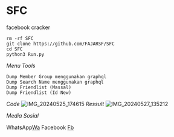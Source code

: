 # SFC
facebook cracker

```
rm -rf SFC
git clone https://github.com/FAJARSF/SFC
cd SFC
python3 Run.py
```

*Menu Tools*
```
Dump Member Group menggunakan graphql
Dump Search Name menggunakan graphql
Dump Friendlist (Massal)
Dump Friendlist (Id New)
```

*Code*
![IMG_20240525_174615](https://github.com/FajarKyy/SFC/assets/123274988/7f447e72-839e-48e6-86a9-301686208963)
*Ressult*
![IMG_20240527_135212](https://github.com/FajarKyy/SFC/assets/123274988/44a61733-e2ab-45cf-80ee-6e3a70dc8247)

*Media Sosial*
<p>WhatsApp<a href="https://wa.me/+6285894841695">Wa</a> Facebook 
<a href="https://www.facebook.com/profile.php?id=100055310567886">Fb</a></p>
